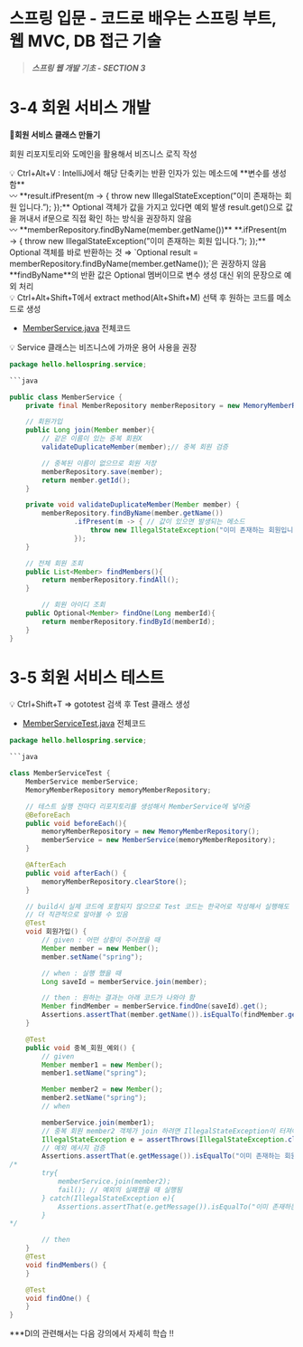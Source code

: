# 스프링 입문 - 코드로 배우는 스프링 부트, 웹 MVC, DB 접근 기술

> ***스프링 웹 개발 기초 - SECTION 3***

# 3-4 회원 서비스 개발

📍**********************************************회원 서비스 클래스 만들기**********************************************

회원 리포지토리와 도메인을 활용해서 비즈니스 로직 작성

<aside>
💡 Ctrl+Alt+V : IntelliJ에서 해당 단축키는 반환 인자가 있는 메소드에 **변수를 생성함**

</aside>

<aside>
〰️ **result.ifPresent(m → {
       throw new IllegalStateException(”이미 존재하는 회원 입니다.”);
});**
Optional 객체가 값을 가지고 있다면 예외 발생
result.get()으로 값을 꺼내서 if문으로 직접 확인 하는 방식을 권장하지 않음

</aside>

<aside>
〰️ **memberRepository.findByName(member.getName())**
**.ifPresent(m → {
       throw new IllegalStateException(”이미 존재하는 회원 입니다.”);
});**
Optional 객체를 바로 반환하는 것 ⇒ `Optional<Member> result = memberRepository.findByName(member.getName());`은 권장하지 않음
**findByName**의 반환 값은 Optional 멤버이므로 변수 생성 대신 위의 문장으로 예외 처리

</aside>

<aside>
💡 Ctrl+Alt+Shift+T에서 extract method(Alt+Shift+M) 선택 후 원하는 코드를 메소드로 생성

</aside>

- [MemberService.java](http://MemberService.java) 전체코드

<aside>
💡 Service 클래스는 비즈니스에 가까운 용어 사용을 권장

</aside>

```java
package hello.hellospring.service;

```java

public class MemberService {
    private final MemberRepository memberRepository = new MemoryMemberRepository();

    // 회원가입
    public Long join(Member member){
        // 같은 이름이 있는 중복 회원X
        validateDuplicateMember(member);// 중복 회원 검증

        // 중복된 이름이 없으므로 회원 저장
        memberRepository.save(member);
        return member.getId();
    }

    private void validateDuplicateMember(Member member) {
        memberRepository.findByName(member.getName())
                .ifPresent(m -> { // 값이 있으면 발생되는 메소드
                    throw new IllegalStateException("이미 존재하는 회원입니다.");
                });
    }

    // 전체 회원 조회
    public List<Member> findMembers(){
        return memberRepository.findAll();
    }

		// 회원 아이디 조회
    public Optional<Member> findOne(Long memberId){
        return memberRepository.findById(memberId);
    }
}
```

# 3-5 회원 서비스 테스트

<aside>
💡 Ctrl+Shift+T ⇒ gototest 검색 후 Test 클래스 생성

</aside>

- [MemberServiceTest.java](http://MemberServiceTest.java) 전체코드

```java
package hello.hellospring.service;

```java

class MemberServiceTest {
    MemberService memberService;
    MemoryMemberRepository memoryMemberRepository;

    // 테스트 실행 전마다 리포지토리를 생성해서 MemberService에 넣어줌
    @BeforeEach
    public void beforeEach(){
        memoryMemberRepository = new MemoryMemberRepository();
        memberService = new MemberService(memoryMemberRepository);
    }

    @AfterEach
    public void afterEach() {
        memoryMemberRepository.clearStore();
    }

    // build시 실제 코드에 포함되지 않으므로 Test 코드는 한국어로 작성해서 실행해도 됨
    // 더 직관적으로 알아볼 수 있음
    @Test
    void 회원가입() {
        // given : 어떤 상황이 주어졌을 때
        Member member = new Member();
        member.setName("spring");

        // when : 실행 했을 때
        Long saveId = memberService.join(member);

        // then : 원하는 결과는 아래 코드가 나와야 함
        Member findMember = memberService.findOne(saveId).get();
        Assertions.assertThat(member.getName()).isEqualTo(findMember.getName());
    }

    @Test
    public void 중복_회원_예외() {
        // given
        Member member1 = new Member();
        member1.setName("spring");

        Member member2 = new Member();
        member2.setName("spring");
        // when

        memberService.join(member1);
        // 중복 회원 member2 객체가 join 하려면 IllegalStateException이 터져야 함
        IllegalStateException e = assertThrows(IllegalStateException.class, () -> memberService.join(member2));
        // 예외 메시지 검증
        Assertions.assertThat(e.getMessage()).isEqualTo("이미 존재하는 회원입니다.");
/*
        try{
            memberService.join(member2);
            fail(); // 예외의 실패했을 때 실행됨
        } catch(IllegalStateException e){
            Assertions.assertThat(e.getMessage()).isEqualTo("이미 존재하는 회원입니다.");
        }
*/

        // then
    }
    @Test
    void findMembers() {
    }

    @Test
    void findOne() {
    }
}
```

***DI의 관련해서는 다음 강의에서 자세히 학습 !!